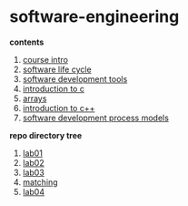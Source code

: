 # software-engineering

**contents**

1.  [course intro](./notes/01-course-intro/README.md)
2.  [software life cycle](./notes/02-software-life-cycle/README.md)
3.  [software development tools](./notes/03-software-development-tools/README.md)
4.  [introduction to c](./notes/04-intro-c/README.md)
5.  [arrays](./notes//05-arrays/README.md)
6.  [introduction to c++](./notes/06-intro-c++/README.md)
7.  [software development process models](./notes/07-software-dev-process-models/README.md)

**repo directory tree**

1.  [lab01](./src/lab01/)
2.  [lab02](./src/lab02/)
3.  [lab03](./src/lab03/EECS348_Lab3/)
4.  [matching](./src/matching)
5.  [lab04](./src/lab04/)
